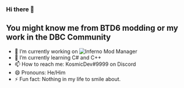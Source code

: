 ### Hi there 👋
## You might know me from BTD6 modding or my work in the DBC Community

- 🔭 I’m currently working on ![Inferno Mod Manager](https://github.com/Inferno-Dev-Team/Inferno-Mod-Manager)
- 🌱 I’m currently learning C# and C++
- 📫 How to reach me: KosmicDev#9999 on Discord
- 😄 Pronouns: He/Him
- ⚡ Fun fact: Nothing in my life to smile about.
